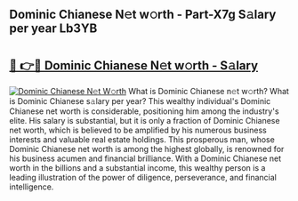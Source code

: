 ## Dominic Chianese N𝚎t w𝚘rth - Part-X7g S𝚊lary per year Lb3YB

# <h2><a href="http://gc3fz0o.nevu.top/?p=Dominic+Chianese">🔗 👉🔴 Dominic Chianese N𝚎t w𝚘rth - S𝚊lary</a></h2>

[![Dominic Chianese N𝚎t W𝚘rth](https://i.imgur.com/Oavwk0R.jpeg)](http://gc3fz0o.nevu.top/?p=Dominic+Chianese)
What is Dominic Chianese n𝚎t w𝚘rth? What is Dominic Chianese s𝚊lary per year?
This wealthy individual's Dominic Chianese net worth is considerable, positioning him among the industry's elite. His salary is substantial, but it is only a fraction of Dominic Chianese net worth, which is believed to be amplified by his numerous business interests and valuable real estate holdings. This prosperous man, whose Dominic Chianese net worth is among the highest globally, is renowned for his business acumen and financial brilliance. With a Dominic Chianese net worth in the billions and a substantial income, this wealthy person is a leading illustration of the power of diligence, perseverance, and financial intelligence.
